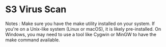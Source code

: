 # S3 Virus Scan

Notes : Make sure you have the make utility installed on your system. If you're on a Unix-like system (Linux or macOS), it is likely pre-installed. On Windows, you may need to use a tool like Cygwin or MinGW to have the make command available.
